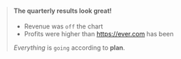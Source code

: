 > #### The quarterly results look great!
>
> - Revenue was `off` the chart
> - Profits were higher than <https://ever.com> has been
>
>  *Everything* is `going` according to **plan**.
